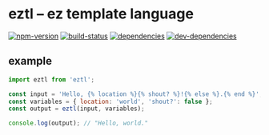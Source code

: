 # eztl – ez template language

[![npm-version][npm-version-badge]][npm-version-href]
[![build-status][build-status-badge]][build-status-href]
[![dependencies][dependencies-badge]][dependencies-href]
[![dev-dependencies][dev-dependencies-badge]][dev-dependencies-href]


## example
```javascript
import eztl from 'eztl';

const input = 'Hello, {% location %}{% shout? %}!{% else %}.{% end %}';
const variables = { location: 'world', 'shout?': false };
const output = eztl(input, variables);

console.log(output); // "Hello, world."
```


[npm-version-badge]: https://img.shields.io/npm/v/eztl.svg?label=version&style=flat-square
[npm-version-href]: https://www.npmjs.com/package/eztl

[build-status-badge]: https://img.shields.io/travis/scott113341/eztl.svg?style=flat-square
[build-status-href]: https://travis-ci.org/scott113341/eztl

[dependencies-badge]: https://img.shields.io/david/scott113341/eztl.svg?style=flat-square
[dependencies-href]: https://david-dm.org/scott113341/eztl#info=dependencies

[dev-dependencies-badge]: https://img.shields.io/david/dev/scott113341/eztl.svg?style=flat-square
[dev-dependencies-href]: https://david-dm.org/scott113341/eztl#info=devDependencies
